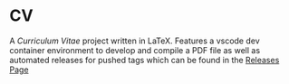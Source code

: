 # CV

A _Curriculum Vitae_ project written in LaTeX. Features a vscode dev container environment to develop and compile a PDF file as well as automated releases for pushed tags which can be found in the [Releases Page](../../releases)


